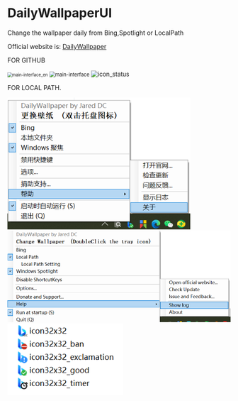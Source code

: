# DailyWallpaperUI
Change the wallpaper daily from Bing,Spotlight or LocalPath



Official website is: [DailyWallpaper](https://github.com/JaredDC/DailyWallpaperUI)

FOR GITHUB



<img src="https://user-images.githubusercontent.com/42594123/123409679-07ca7a00-d5e1-11eb-9e00-122197c7ed5d.png" alt="main-interface_en" style="zoom: 67%;" />

<img src="https://user-images.githubusercontent.com/42594123/123409675-0731e380-d5e1-11eb-891f-06af34083743.png" alt="main-interface" style="zoom:80%;" />

<img src="https://user-images.githubusercontent.com/42594123/123409664-0436f300-d5e1-11eb-83fd-8ea3e678bfcd.png" alt="icon_status" style="zoom: 95%;" />






FOR LOCAL PATH.



<img src=".\Donate\main-interface.png" alt="main-interface" style="zoom:80%;" />
<img src=".\Donate\main-interface_en.png" alt="main-interface_en" style="zoom: 67%;" />
<img src=".\Donate\icon_status.png" alt="icon_status" style="zoom: 95%;" />













